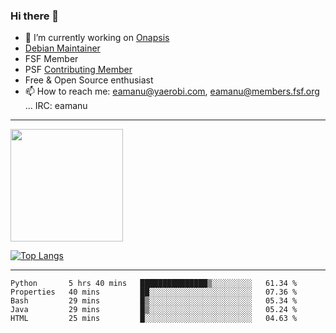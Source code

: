 ### Hi there 👋


- 🔭 I’m currently working on [Onapsis](http://onapsis.com)
- [Debian Maintainer](https://qa.debian.org/developer.php?login=eamanu%40yaerobi.com)
- FSF Member
- PSF [Contributing Member](https://www.python.org/psf/membership/#what-membership-classes-are-there)
- Free & Open Source enthusiast 
- 📫 How to reach me: eamanu@yaerobi.com, eamanu@members.fsf.org ... IRC: eamanu

---

<img height="180em" src="https://github-readme-stats.vercel.app/api?theme=dark&username=eamanu&show_icons=true&hide_border=true&&count_private=true&include_all_commits=true" />

[![Top Langs](https://github-readme-stats.vercel.app/api/top-langs/?theme=dark&username=eamanu&layout=compact)](https://github.com/anuraghazra/github-readme-stats)

---

<!--START_SECTION:waka-->
```text
Python       5 hrs 40 mins   ███████████████▒░░░░░░░░░   61.34 % 
Properties   40 mins         ██░░░░░░░░░░░░░░░░░░░░░░░   07.36 % 
Bash         29 mins         █▒░░░░░░░░░░░░░░░░░░░░░░░   05.34 % 
Java         29 mins         █▒░░░░░░░░░░░░░░░░░░░░░░░   05.24 % 
HTML         25 mins         █░░░░░░░░░░░░░░░░░░░░░░░░   04.63 % 
```
<!--END_SECTION:waka-->
